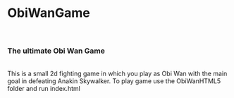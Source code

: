 # ObiWanGame
<br>
<h3>The ultimate Obi Wan Game</h3>
<br>
<p1>This is a small 2d fighting game in which you play as Obi Wan with the main goal in defeating Anakin Skywalker.</p1>
<p1>To play game use the ObiWanHTML5 folder and run index.html</p1>
